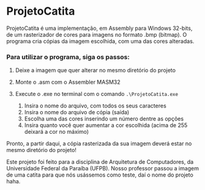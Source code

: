 # ProjetoCatita

ProjetoCatita é uma implementação, em Assembly para Windows 32-bits, de um rasterizador de cores para imagens no formato .bmp (bitmap). 
O programa cria cópias da imagem escolhida, com uma das cores alteradas.

### Para utilizar o programa, siga os passos:

1. Deixe a imagem que quer alterar no mesmo diretório do projeto

2. Monte o .asm com o Assembler MASM32

3. Execute o .exe no terminal com o comando `.\ProjetoCatita.exe`
   1. Insira o nome do arquivo, com todos os seus caracteres
   2. Insira o nome do arquivo de cópia (saída)
   3. Escolha uma das cores inserindo um número dentre as opções
   4. Insira quanto você quer aumentar a cor escolhida (acima de 255 deixará a cor no máximo)
  
Pronto, a partir daqui, a cópia rasterizada da sua imagem deverá estar no mesmo diretório do projeto!

Este projeto foi feito para a disciplina de Arquitetura de Computadores, da Universidade Federal da Paraíba (UFPB). 
Nosso professor passou a imagem de uma catita para que nós usássemos como teste, daí o nome do projeto haha.

